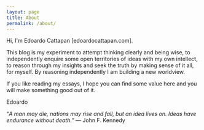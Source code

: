 ```yaml
---
layout: page
title: About
permalink: /about/
---
```


Hi, I'm Edoardo Cattapan [edoardocattapan.com].

This blog is my experiment to attempt thinking clearly and being wise, to independently enquire some open territories of ideas with my own intellect, to reason through my insights and seek the truth by making sense of it all, for myself.
By reasoning independently I am building a new worldview.

If you like reading my essays, I hope you can find some value here and you will make something good out of it.

Edoardo


“*A man may die, nations may rise and fall, but an idea lives on. Ideas have endurance without death.*” ― John F. Kennedy
